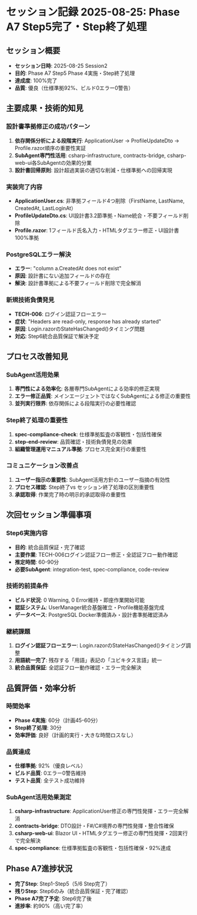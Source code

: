 # セッション記録 2025-08-25: Phase A7 Step5完了・Step終了処理

## セッション概要
- **セッション日時**: 2025-08-25 Session2
- **目的**: Phase A7 Step5 Phase 4実施・Step終了処理
- **達成度**: 100%完了
- **品質**: 優良（仕様準拠92%、ビルド0エラー0警告）

## 主要成果・技術的知見

### 設計書準拠修正の成功パターン
1. **依存関係分析による段階実行**: ApplicationUser → ProfileUpdateDto → Profile.razor順序の重要性実証
2. **SubAgent専門性活用**: csharp-infrastructure, contracts-bridge, csharp-web-ui各SubAgentの効果的分業
3. **設計書回帰原則**: 設計超過実装の適切な削減・仕様準拠への回帰実現

### 実装完了内容
- **ApplicationUser.cs**: 非準拠フィールド4つ削除（FirstName, LastName, CreatedAt, LastLoginAt）
- **ProfileUpdateDto.cs**: UI設計書3.2節準拠・Name統合・不要フィールド削除
- **Profile.razor**: 1フィールド氏名入力・HTMLタグエラー修正・UI設計書100%準拠

### PostgreSQLエラー解決
- **エラー**: "column a.CreatedAt does not exist"
- **原因**: 設計書にない追加フィールドの存在
- **解決**: 設計書準拠による不要フィールド削除で完全解消

### 新規技術負債発見
- **TECH-006**: ログイン認証フローエラー
- **症状**: "Headers are read-only, response has already started"
- **原因**: Login.razorのStateHasChanged()タイミング問題
- **対応**: Step6統合品質保証で解決予定

## プロセス改善知見

### SubAgent活用効果
1. **専門性による効率化**: 各層専門SubAgentによる効率的修正実現
2. **エラー修正品質**: メインエージェントではなくSubAgentによる修正の重要性
3. **並列実行限界**: 依存関係による段階実行の必要性確認

### Step終了処理の重要性
1. **spec-compliance-check**: 仕様準拠監査の客観性・包括性確保
2. **step-end-review**: 品質確認・技術負債発見の効果
3. **組織管理運用マニュアル準拠**: プロセス完全実行の重要性

### コミュニケーション改善点
1. **ユーザー指示の重要性**: SubAgent活用方針のユーザー指摘の有効性
2. **プロセス確認**: Step終了vs セッション終了処理の区別重要性
3. **承認取得**: 作業完了時の明示的承認取得の重要性

## 次回セッション準備事項

### Step6実施内容
- **目的**: 統合品質保証・完了確認
- **主要作業**: TECH-006ログイン認証フロー修正・全認証フロー動作確認
- **推定時間**: 60-90分
- **必要SubAgent**: integration-test, spec-compliance, code-review

### 技術的前提条件
- **ビルド状況**: 0 Warning, 0 Error維持・即座作業開始可能
- **認証システム**: UserManager統合基盤確立・Profile機能基盤完成
- **データベース**: PostgreSQL Docker準備済み・設計書準拠確認済み

### 継続課題
1. **ログイン認証フローエラー**: Login.razorのStateHasChanged()タイミング調整
2. **用語統一完了**: 残存する「用語」表記の「ユビキタス言語」統一
3. **統合品質保証**: 全認証フロー動作確認・エラー完全解決

## 品質評価・効率分析

### 時間効率
- **Phase 4実施**: 60分（計画45-60分）
- **Step終了処理**: 30分
- **効率評価**: 良好（計画的実行・大きな時間ロスなし）

### 品質達成
- **仕様準拠**: 92%（優良レベル）
- **ビルド品質**: 0エラー0警告維持
- **テスト品質**: 全テスト成功維持

### SubAgent活用効果測定
1. **csharp-infrastructure**: ApplicationUser修正の専門性発揮・エラー完全解消
2. **contracts-bridge**: DTO設計・F#/C#境界の専門性発揮・整合性確保
3. **csharp-web-ui**: Blazor UI・HTMLタグエラー修正の専門性発揮・2回実行で完全解決
4. **spec-compliance**: 仕様準拠監査の客観性・包括性確保・92%達成

## Phase A7進捗状況
- **完了Step**: Step1-Step5（5/6 Step完了）
- **残りStep**: Step6のみ（統合品質保証・完了確認）
- **Phase A7完了予定**: Step6完了後
- **進捗率**: 約90%（高い完了率）
